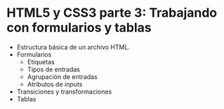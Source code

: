 # HTML5 y CSS3 parte 3: Trabajando con formularios y tablas

* Estructura básica de un archivo HTML.
* Formularios
    * Etiquetas
    * Tipos de entradas
    * Agrupación de entradas
    * Atributos de *inputs*
* Transiciones y transformaciones
* Tablas